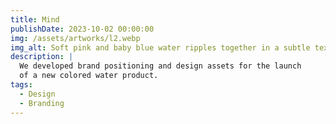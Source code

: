 ```yaml
---
title: Mind
publishDate: 2023-10-02 00:00:00
img: /assets/artworks/l2.webp
img_alt: Soft pink and baby blue water ripples together in a subtle texture.
description: |
  We developed brand positioning and design assets for the launch
  of a new colored water product.
tags:
  - Design
  - Branding
---
```

